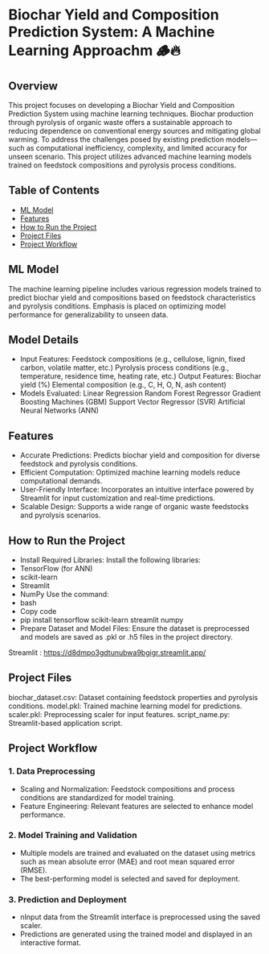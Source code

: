 # Biochar Yield and Composition Prediction System: A Machine Learning Approachm 🪵🔥

## Overview
This project focuses on developing a Biochar Yield and Composition Prediction System using machine learning techniques. Biochar production through pyrolysis of organic waste offers a sustainable approach to reducing dependence on conventional energy sources and mitigating global warming. To address the challenges posed by existing prediction models—such as computational inefficiency, complexity, and limited accuracy for unseen scenario. This project utilizes advanced machine learning models trained on feedstock compositions and pyrolysis process conditions.

## Table of Contents
- [ML Model](#ML-Model)
- [Features](#Features)
- [How to Run the Project](#How-to-Run)
- [Project Files](#Project-Files)
- [Project Workflow](#Project-Workflow)

## ML Model
The machine learning pipeline includes various regression models trained to predict biochar yield and compositions based on feedstock characteristics and pyrolysis conditions. Emphasis is placed on optimizing model performance for generalizability to unseen data.

## Model Details
- Input Features:
Feedstock compositions (e.g., cellulose, lignin, fixed carbon, volatile matter, etc.)
Pyrolysis process conditions (e.g., temperature, residence time, heating rate, etc.)
Output Features:
Biochar yield (%)
Elemental composition (e.g., C, H, O, N, ash content)
- Models Evaluated:
Linear Regression
Random Forest Regressor
Gradient Boosting Machines (GBM)
Support Vector Regressor (SVR)
Artificial Neural Networks (ANN)

## Features
- Accurate Predictions: Predicts biochar yield and composition for diverse feedstock and pyrolysis conditions.
- Efficient Computation: Optimized machine learning models reduce computational demands.
- User-Friendly Interface: Incorporates an intuitive interface powered by Streamlit for input customization and real-time predictions.
- Scalable Design: Supports a wide range of organic waste feedstocks and pyrolysis scenarios.

## How to Run the Project
- Install Required Libraries: Install the following libraries:
- TensorFlow (for ANN)
- scikit-learn
- Streamlit
- NumPy
Use the command:
- bash
- Copy code
- pip install tensorflow scikit-learn streamlit numpy  
- Prepare Dataset and Model Files: Ensure the dataset is preprocessed and models are saved as .pkl or .h5 files in the project directory.

Streamlit : https://d8dmpo3gdtunubwa9bgigr.streamlit.app/

## Project Files
biochar_dataset.csv: Dataset containing feedstock properties and pyrolysis conditions.
model.pkl: Trained machine learning model for predictions.
scaler.pkl: Preprocessing scaler for input features.
script_name.py: Streamlit-based application script.

## Project Workflow
### 1. Data Preprocessing
- Scaling and Normalization: Feedstock compositions and process conditions are standardized for model training.
- Feature Engineering: Relevant features are selected to enhance model performance.
### 2. Model Training and Validation
- Multiple models are trained and evaluated on the dataset using metrics such as mean absolute error (MAE) and root mean squared error (RMSE).
- The best-performing model is selected and saved for deployment.
### 3. Prediction and Deployment
- nInput data from the Streamlit interface is preprocessed using the saved scaler.
- Predictions are generated using the trained model and displayed in an interactive format.
